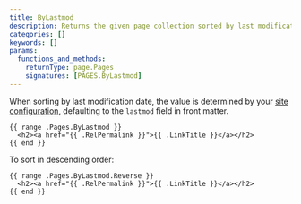 ```yaml
---
title: ByLastmod
description: Returns the given page collection sorted by last modification date in ascending order.
categories: []
keywords: []
params:
  functions_and_methods:
    returnType: page.Pages
    signatures: [PAGES.ByLastmod]
---
```


When sorting by last modification date, the value is determined by your [site configuration], defaulting to the `lastmod` field in front matter.

[site configuration]: /configuration/front-matter/#dates

```go-html-template
{{ range .Pages.ByLastmod }}
  <h2><a href="{{ .RelPermalink }}">{{ .LinkTitle }}</a></h2>
{{ end }}
```

To sort in descending order:

```go-html-template
{{ range .Pages.ByLastmod.Reverse }}
  <h2><a href="{{ .RelPermalink }}">{{ .LinkTitle }}</a></h2>
{{ end }}
```
